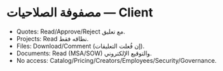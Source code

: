 # مصفوفة الصلاحيات — Client

- Quotes: Read/Approve/Reject مع تعليق.
- Projects: Read نطاقه فقط.
- Files: Download/Comment (إن فُعلت التعليقات).
- Documents: Read (MSA/SOW) والتوقيع الإلكتروني.
- No access: Catalog/Pricing/Creators/Employees/Security/Governance.
